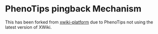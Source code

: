 # PhenoTips pingback Mechanism

This has been forked from [xwiki-platform](https://github.com/xwiki/xwiki-platform/tree/master/xwiki-platform-core/xwiki-platform-activeinstalls)
due to PhenoTips not using the latest version of XWiki.
